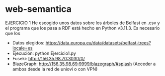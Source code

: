 # web-semantica
EJERCICIO 1
 He escogido unos datos sobre los árboles de Belfast en .csv y el programa que los pasa a RDF está hecho en Python v3.11.3. Es necesario que los

 - Datos elegidos: https://data.europa.eu/data/datasets/belfast-trees?locale=es
 - Ejecución: python Ejercicio1.py
 - Fuseki: http://156.35.98.70:3030/#/
 - BlazeGraph: http://156.35.98.69:9999/blazegraph/#splash
 (Acceder a ambos desde la red de uniovi o con VPN)